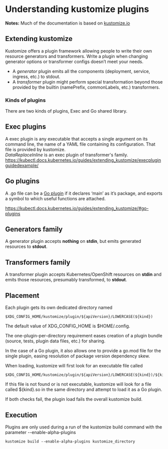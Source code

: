 # Understanding kustomize plugins
**Notes:** Much of the documentation is based on [kustomize.io](https://kubectl.docs.kubernetes.io/guides/extending_kustomize/)

## Extending kustomize
Kustomize offers a plugin framework allowing people to write their own resource generators and transformers.
Write a plugin when changing generator options or transformer configs doesn’t meet your needs.
+ A *generator* plugin emits all the components (deployment, service, ingress, etc.) to stdout.
+ A *transformer* plugin might perform special transformation beyond those provided by the builtin (namePrefix, commonLabels, etc.) transformers.

### Kinds of plugins
There are two kinds of plugins, Exec and Go shared library.

## Exec plugins
A exec plugin is any executable that accepts a single argument on its command line, the name of a YAML file containing its configuration. That file is provided by kustomize.<br>
*DataReplaceInline* is an exec plugin of transformer's family.
https://kubectl.docs.kubernetes.io/guides/extending_kustomize/execpluginguidedexample/

## Go plugins
A .go file can be a [Go plugin](https://golang.org/pkg/plugin/) if it declares ‘main’ as it’s package, and exports a symbol to which useful functions are attached.

https://kubectl.docs.kubernetes.io/guides/extending_kustomize/#go-plugins

## Generators family
A generator plugin accepts **nothing** on **stdin**, but emits generated resources to **stdout**.

## Transformers family
A transformer plugin accepts Kubernetes/OpenShift resources on **stdin** and emits those resources, presumably transformed, to **stdout**.

## Placement
Each plugin gets its own dedicated directory named
~~~
$XDG_CONFIG_HOME/kustomize/plugin/${apiVersion}/LOWERCASE(${kind})
~~~

The default value of XDG_CONFIG_HOME is $HOME/.config.

The one-plugin-per-directory requirement eases creation of a plugin bundle (source, tests, plugin data files, etc.) for sharing.

In the case of a Go plugin, it also allows one to provide a go.mod file for the single plugin, easing resolution of package version dependency skew.

When loading, kustomize will first look for an executable file called
~~~
$XDG_CONFIG_HOME/kustomize/plugin/${apiVersion}/LOWERCASE(${kind})/${kind}
~~~

If this file is not found or is not executable, kustomize will look for a file called ${kind}.so in the same directory and attempt to load it as a Go plugin.

If both checks fail, the plugin load fails the overall kustomize build.

## Execution
Plugins are only used during a run of the kustomize build command with the parameter --enable-alpha-plugins
~~~
kustomize build --enable-alpha-plugins kustomize_directory
~~~
